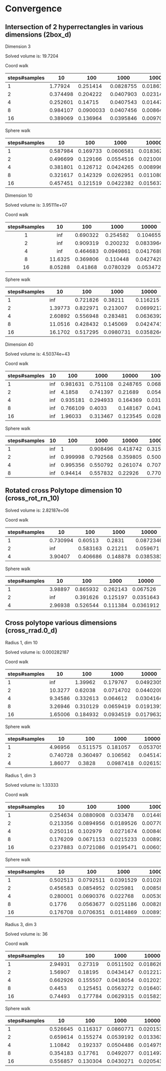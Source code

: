 # Convergence

## Intersection of 2 hyperrectangles in various dimensions (2box_d)

Dimension 3

Solved volume is: 19.7204

Coord walk

|steps\#samples|	10|	100|	1000|	10000|	100000|	1000000|
|---|---|---|---|---|---|---|
|1|	1.77924|	0.251414|	0.0828755|	0.0186197|	0.0117106|	0.00366607|
|2|	0.374498|	0.204222|	0.0407903|	0.0231497|	0.00450285|	0.00181392|
|4|	0.252601|	0.14715|	0.0407543|	0.0144738|	0.00498408|	0.00104333|
|8|	0.984107|	0.0900033|	0.0407456|	0.00864386|	0.00384252|	0.00080238|
|16|	0.389069|	0.136964|	0.0395846|	0.00970994|	0.00169671|	0.00112971|


Sphere walk

|steps\#samples|	10|	100|	1000|	10000|	100000|	1000000|
|---|---|---|---|---|---|---|
1|	0.587984|	0.169733|	0.0606581|	0.0183622|	0.00564643|	0.00188929|
2|	0.496699|	0.129166|	0.0554516|	0.0210085|	0.00573929|	0.00171978|
4|	0.381801|	0.126712|	0.0424265|	0.00899624|	0.00341074|	0.00137383|
8|	0.321617|	0.142329|	0.0262951|	0.0110806|	0.00326298|	0.00153945|
16|	0.457451|	0.121519|	0.0422382|	0.0156372|	0.0041633|	0.00128925|


Dimension 10

Solved volume is: 3.95111e+07

Coord walk

|steps\#samples|	10|	100|	1000|	10000|	100000|	1000000 | 
|:---:|:---:|:---:|:---:|:---:| :---:|:---:|  
|1|	inf|	0.690322|	0.254582|	0.104655|	0.0271701|	0.00783131 | 
|2|	inf|	0.909319|	0.200232|	0.0833964|	0.0246193|	0.00573068 | 
|4|	inf|	0.464683|	0.0949861|	0.0417689|	0.0215894|	0.00465486 | 
|8|	11.6325|	0.369806|	0.110448|	0.0427429|	0.0159993|	0.00428838 | 
|16|	8.05288|	0.41868|	0.0780329|	0.053472|	0.0116425|	0.00261845 | 

Sphere walk

|steps\#samples|	10|	100|	1000|	10000|	100000|	1000000|
|---|---|---|---|---|---|---|
|1|	inf|	0.721826|	0.38211|	0.116215|	0.0253629|	0.0116611|
|2|	1.39773|	0.822971|	0.213007|	0.0699217|	0.0238483|	0.106307|
|4|	2.60892|	0.556948|	0.283481|	0.0636392|	0.0144572|	0.204603|
|8|	11.0516|	0.428432|	0.145069|	0.0424741|	0.107105|	0.303625|
|16|	16.1702|	0.517295|	0.0980731|	0.0358264|	0.112576|	0.401111|


Dimension 40

Solved volume is: 4.50374e+43

Coord walk

|steps\#samples|	10|	100|	1000|	10000|	100000|	1000000|
|---|---|---|---|---|---|---|
|1|	inf|	0.981631|	0.751108|	0.248765|	0.068062|	0.0273168|
|2|	inf|	4.1858|	0.741397|	0.21689|	0.0542687|	0.0159306|
|4|	inf|	0.935181|	0.294933|	0.164369|	0.031755|	0.0169921|
|8|	inf|	0.766109|	0.4033|	0.148167|	0.0418792|	0.0112543|
|16|	inf|	1.96033|	0.313467|	0.123545|	0.02812|	0.00837036|

Sphere walk

|steps\#samples|	10|	100|	1000|	10000|	100000|	1000000|
|---|---|---|---|---|---|---|
|1|	inf|	1|	0.908496|	0.418742|	0.315893|	0.939796|
|2|	inf|	0.999998|	0.792568|	0.359805|	0.500386|	1|
|4|	inf|	0.995356|	0.550792|	0.261074|	0.707069|	1|
|8|	inf|	0.94414|	0.557832|	0.22926|	0.770188|	1|


## Rotated cross Polytope dimension 10 (cross_rot_rn_10)

Solved volume is: 2.82187e+06

Coord walk

|steps\#samples|	10|	100|	1000|	10000|	100000|	1000000|
|---|---|---|---|---|---|---|
|1|	0.730994|	0.60513|	0.2831|	0.0872346|	0.0283591|	0.00832197|
|2|	inf|	0.583163|	0.21211|	0.059671|	0.0160262|	0.00221627|
|4|	3.90407|	0.406686|	0.148878|	0.0385383|	0.0106316|	0.00212649|


Sphere walk


|steps\#samples|	10|	100|	1000|	10000|	100000|	1000000|
|---|---|---|---|---|---|---|
|1|	3.98897|	0.865932|	0.262143|	0.067526|	0.0204808|	0.00897943|
|2|	inf|	0.391626|	0.125197|	0.0351643|	0.0181429|	0.00477737|
|4|	2.96938|	0.526544|	0.111384|	0.0361912|	0.0145519|	0.203753|



## Cross polytope various dimensions (cross_rrad.0_d)

Radius 1, dim 10

Solved volume is: 0.000282187

Coord walk

|steps\#samples|	10|	100|	1000|	10000|	100000|	1000000|
|---|---|---|---|---|---|---|
|1|	inf|	1.39962|	0.179767|	0.0492305|	0.0168156|	0.00469697|
|2|	10.3277|	0.62038|	0.0714702|	0.0440209|	0.0124165|	0.00360958|
|4|	9.34586|	0.332613|	0.064612|	0.0304164|	0.00540886|	0.00177693|
|8|	3.26946|	0.310129|	0.0659419|	0.0191391|	0.00657317|	0.00232799|
|16|	1.65006|	0.184932|	0.0934519|	0.0179632|	0.0100663|	0.0017715|


Sphere walk

|steps\#samples|	10|	100|	1000|	10000|	100000|	1000000|
|---|---|---|---|---|---|---|
|1|	4.96956|	0.511575|	0.181057|	0.0537059|	0.0170103|	0.00284205|
|2|	0.740728|	0.360497|	0.106562|	0.0451478|	0.0114139|	0.00298146|
|4|	1.86077|	0.3828|	0.0987418|	0.0261535|	0.00889865|	0.102406|



Radius 1, dim 3

Solved volume is: 1.33333

Coord walk

|steps\#samples|	10|	100|	1000|	10000|	100000|	1000000|
|---|---|---|---|---|---|---|
|1|	0.254634|	0.0880908|	0.033478|	0.0144988|	0.00290747|	0.00123344|
|2|	0.213356|	0.0894956|	0.0189526|	0.00770755|	0.00295965|	0.000618091|
|4|	0.250116|	0.102979|	0.0271674|	0.00840149|	0.00278278|	0.000627118|
|8|	0.176209|	0.0671153|	0.0215233|	0.00892687|	0.00251684|	0.000646374|
|16|	0.237883|	0.0721086|	0.0195471|	0.00601554|	0.0022634|	0.000898444|

Sphere walk

|steps\#samples|	10|	100|	1000|	10000|	100000|	1000000|
|---|---|---|---|---|---|---|
|1|	0.502513|	0.0792511|	0.0391529|	0.0102874|	0.00407638|	0.00107408|
|2|	0.456583|	0.0854952|	0.025981|	0.008581|	0.00267427|	0.000927619|
|4|	0.280001|	0.0690376|	0.022768|	0.00530246|	0.00216537|	0.000750736|
|8|	0.1776|	0.0563677|	0.0251186|	0.00828713|	0.00186087|	0.000951268|
|16|	0.176708|	0.0706351|	0.0114869|	0.00891989|	0.0021203|	0.000660455|


Radius 3, dim 3

Solved volume is: 36

Coord walk

|steps\#samples|	10|	100|	1000|	10000|	100000|	1000000|
|---|---|---|---|---|---|---|
|1|	2.94931|	0.27319|	0.0511502|	0.0186266|	0.00535345|	0.00304093|
|2|	1.56907|	0.18195|	0.0434147|	0.0122176|	0.00335658|	0.00177728|
|4|	0.662926|	0.155507|	0.0418054|	0.0120217|	0.00551816|	0.0015596|
|8|	0.4453|	0.125451|	0.0563272|	0.0164074|	0.00419569|	0.00161348|
|16|	0.74493|	0.177784|	0.0629315|	0.0158212|	0.00352409|	0.00126256|

Sphere walk

|steps\#samples|	10|	100|	1000|	10000|	100000|	1000000|
|---|---|---|---|---|---|---|
|1|	0.526645|	0.116317|	0.0860771|	0.0201538|	0.00700085|	0.00227056|
|2|	0.659614|	0.155274|	0.0539192|	0.0133637|	0.00594895|	0.000903891|
|4|	1.10842|	0.192337|	0.0504486|	0.014975|	0.00615375|	0.00104601|
|8|	0.354183|	0.17761|	0.0492077|	0.0114978|	0.00349024|	0.0018215|
|16|	0.556857|	0.130304|	0.0430271|	0.0205439|	0.00379898|	0.0589769|

